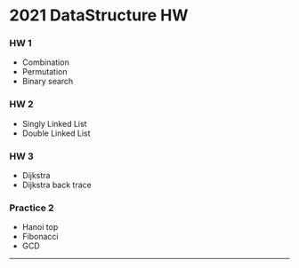 2021 DataStructure HW
===

### HW 1
- Combination
- Permutation
- Binary search
### HW 2
- Singly Linked List
- Double Linked List 

### HW 3
- Dijkstra
- Dijkstra back trace

### Practice 2
- Hanoi top
- Fibonacci
- GCD
---
</br>

